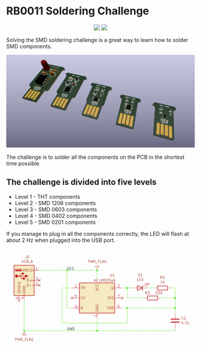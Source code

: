 # RB0011 Soldering Challenge

<p align="center">
<a href="https://hits.seeyoufarm.com"><img src="https://hits.seeyoufarm.com/api/count/incr/badge.svg?url=https%3A%2F%2Fgithub.com%2FRoboticsBrno%2FRB0011-SolderingChallenge&count_bg=%2379C83D&title_bg=%23555555&icon=&icon_color=%23E7E7E7&title=views&edge_flat=true"/></a>
<img src="https://img.shields.io/github/license/RoboticsBrno/RB0011-SolderingChallenge?style=flat-square">
</p>

Solving the SMD soldering challenge is a great way to learn how to solder SMD components.

<div align="center">
    <img src="./media/solderingChallenge.png">
</div>

The challenge is to solder all the components on the PCB in the shortest time possible.

## The challenge is divided into five levels
- Level 1 - THT components
- Level 2 - SMD 1206 components
- Level 3 - SMD 0603 components
- Level 4 - SMD 0402 components
- Level 5 - SMD 0201 components


If you manage to plug in all the components correctly, the LED will flash at about 2 Hz when plugged into the USB port.

<div align="center">
    <img src="./media/schema.png">
</div>

